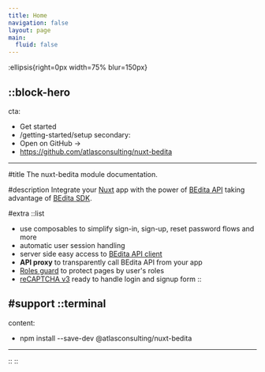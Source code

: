 ```yaml
---
title: Home
navigation: false
layout: page
main:
  fluid: false
---
```


:ellipsis{right=0px width=75% blur=150px}

::block-hero
---
cta:
  - Get started
  - /getting-started/setup
secondary:
  - Open on GitHub →
  - https://github.com/atlasconsulting/nuxt-bedita
---

#title
The nuxt-bedita module documentation.

#description
Integrate your [Nuxt](https://nuxt.com) app with the power of [BEdita API](https://github.com/bedita/bedita) taking advantage of [BEdita SDK](https://github.com/atlasconsulting/bedita-sdk-js).

#extra
  ::list
  - use composables to simplify sign-in, sign-up, reset password flows and more
  - automatic user session handling
  - server side easy access to [BEdita API client](https://github.com/atlasconsulting/bedita-sdk-js)
  - **API proxy** to transparently call BEdita API from your app
  - [Roles guard](/features/middleware#beditarolesguard) to protect pages by user's roles
  - [reCAPTCHA v3](https://developers.google.com/recaptcha/docs/v3) ready to handle login and signup form
  ::

#support
  ::terminal
  ---
  content:
  - npm install --save-dev @atlasconsulting/nuxt-bedita
  ---
  ::
::

